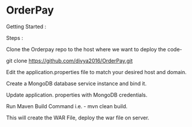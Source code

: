 # OrderPay
Getting Started :

Steps :

Clone the Orderpay repo to the host where we want to deploy the code-

git clone https://github.com/divya2016/OrderPay.git

Edit the application.properties file to match your desired host and domain.

Create a MongoDB database service instance and bind it.

Update application. properties with MongoDB credentials.

Run Maven Build Command i.e. - mvn clean build.

This will create the WAR File, deploy the war file on server.
